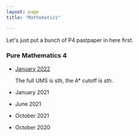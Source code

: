 ```yaml
---
layout: page
title: "Mathematics"

---
```


Let's just put a bunch of P4 pastpaper in here first.

### Pure Mathematics 4

- [January 2022](https://cdn.savemyexams.co.uk/uploads/2022/10/2201-wma14-01-ial-pure-mathematics-p4-jan-2022-pdf.pdf) 
  
  The full UMS is sth, the A* cutoff is sth.
  
- January 2021
- June 2021
- October 2021
- October 2020


